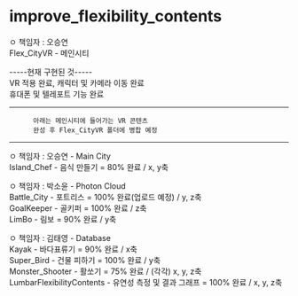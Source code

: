 # improve_flexibility_contents

ㅇ 책임자 : 오승연  
Flex_CityVR - 메인시티  

-----현재 구현된 것-----  
VR 적용 완료, 캐릭터 및 카메라 이동 완료  
휴대폰 및 텔레포트 기능 완료  

---------------------------------------------------------  
          아래는 메인시티에 들어가는 VR 콘텐츠  
          완성 후 Flex_CityVR 폴더에 병합 예정  
---------------------------------------------------------  

ㅇ 책임자 : 오승연 - Main City  
Island_Chef - 음식 만들기 = 80% 완료 / x, y축  
  
  
ㅇ 책임자 : 박소윤 - Photon Cloud  
Battle_City - 포트리스 = 100% 완료(업로드 예정) / y, z축  
GoalKeeper - 골키퍼 = 100% 완료 / z축  
LimBo - 림보 = 90% 완료 / y축
  
  
ㅇ 책임자 : 김태영 - Database  
Kayak - 바다표류기 = 90% 완료 / x축  
Super_Bird - 건물 피하기 = 100% 완료 / y축  
Monster_Shooter - 활쏘기 = 75% 완료 / (각각) x, y, z축  
LumbarFlexibilityContents - 유연성 측정 및 결과 그래프 = 100% 완료 / x, y, z축  


